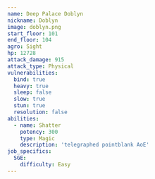```yaml
---
name: Deep Palace Doblyn
nickname: Doblyn
image: doblyn.png
start_floor: 101
end_floor: 104
agro: Sight
hp: 12728
attack_damage: 915
attack_type: Physical
vulnerabilities:
  bind: true
  heavy: true
  sleep: false
  slow: true
  stun: true
  resolution: false
abilities:
  - name: Shatter
    potency: 300
    type: Magic
    description: 'telegraphed pointblank AoE'
job_specifics:
  SGE:
    difficulty: Easy
---
```

